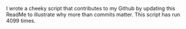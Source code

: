 I wrote a cheeky script that contributes to my Github by updating this ReadMe to illustrate why more than commits matter. This script has run 4099 times.